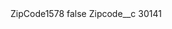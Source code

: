 <?xml version="1.0" encoding="UTF-8"?>
<CustomMetadata xmlns="http://soap.sforce.com/2006/04/metadata" xmlns:xsi="http://www.w3.org/2001/XMLSchema-instance" xmlns:xsd="http://www.w3.org/2001/XMLSchema">
    <label>ZipCode1578</label>
    <protected>false</protected>
    <values>
        <field>Zipcode__c</field>
        <value xsi:type="xsd:string">30141</value>
    </values>
</CustomMetadata>
